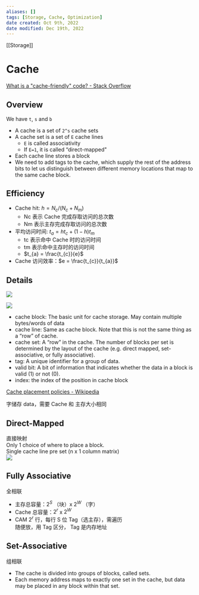 ```yaml
---
aliases: []
tags: [Storage, Cache, Optimization] 
date created: Oct 9th, 2022
date modified: Dec 19th, 2022
---
```


[[Storage]]

# Cache
[What is a "cache-friendly" code? - Stack Overflow](https://stackoverflow.com/questions/16699247/what-is-a-cache-friendly-code)

## Overview
We have `t`, `s` and `b`
- A cache is a set of `2^s` cache sets
- A cache set is a set of `E` cache lines
	- `E` is called associativity
	- If `E=1`, it is called “direct-mapped"
- Each cache line stores a block
- We need to add tags to the cache, which supply the rest of the address bits to let us distinguish between different memory locations that map to the same cache block.

## Efficiency
- Cache hit: $h = N_{c} / (N_{c} + N_{m})$
	- Nc 表示 Cache 完成存取访问的总次数  
	- Nm 表示主存完成存取访问的总次数  
- 平均访问时间: $t_{a} = ht_{c} + (1-h)t_{m}$
	- tc 表示命中 Cache 时的访问时间  
	- tm 表示命中主存时的访问时间  
	- $t_{a} = \frac{t_{c}}{e}$
- Cache 访问效率：$e = \frac{t_{c}}{t_{a}}$

## Details
![](https://img.ynchen.me/2022/11/587cadee5cf122a2f27db692a8d69cc9.webp)

![](https://img.ynchen.me/2022/10/6f06f0422aced8d2b69b2999ae1002a3.webp)


- cache block: The basic unit for cache storage. May contain multiple bytes/words of data
- cache line: Same as cache block. Note that this is not the same thing as a “row” of cache.
- cache set: A “row” in the cache. The number of blocks per set is determined by the layout of the cache (e.g. direct mapped, set-associative, or fully associative).
- tag: A unique identifier for a group of data.
- valid bit: A bit of information that indicates whether the data in a block is valid (1) or not (0).
- index: the index of the position in cache block

[Cache placement policies - Wikipedia](https://en.wikipedia.org/wiki/Cache_placement_policies)

字储存 data，需要 Cache 和 主存大小相同

## Direct-Mapped
直接映射  
Only 1 choice of where to place a block.  
Single cache line pre set (n x 1 column matrix)  
![](https://img.ynchen.me/2022/11/3b09bc2f92b493b01f43ce14e1d1836b.webp)

## Fully Associative
全相联
- 主存总容量：$2^{S}$ （块）x $2^{W}$ （字）
- Cache 总容量：$2^{r}$ x $2^{W}$
- CAM $2^{r}$ 行，每行 S 位 Tag（选主存），需遍历  
随便放，用 Tag 区分， Tag 是内存地址

## Set-Associative
组相联
- The cache is divided into groups of blocks, called sets.
- Each memory address maps to exactly one set in the cache, but data may be placed in any block within that set.
